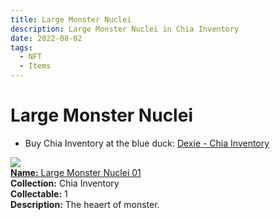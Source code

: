 ```yaml
---
title: Large Monster Nuclei
description: Large Monster Nuclei in Chia Inventory
date: 2022-08-02
tags:
  - NFT
  - Items
---
```


# Large Monster Nuclei

- Buy Chia Inventory at the blue duck: [Dexie - Chia Inventory](https://dexie.space/offers/col16fpva26fhdjp2echs3cr7c30gzl7qe67hu9grtsjcqldz354asjsyzp6wx/xch)

<div class="item_thumbnail_detail">
<img src="https://rqkaeyrvtvtkfwurlof6eemqszjjdtwyflndwzkhlu3b3wmxmi.arweave.net/jBQCYjWdZqLakVuL_4hGQllKRztgq2jtlR102HdmXYo"><br/>
<div><a href="https://www.spacescan.io/xch/coin/0xd8536e1ee164887a1a3990ec94e4a6925a0a37df2b96ab11daedd9797ad3fdec"><strong>Name:</strong> Large Monster Nuclei 01</a></div>
<div><strong>Collection:</strong> Chia Inventory</div>
<div><strong>Collectable:</strong> 1</div>
<div><strong>Description:</strong> The heaert of monster.</div>
</div>

